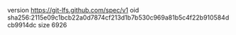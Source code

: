 version https://git-lfs.github.com/spec/v1
oid sha256:2115e09c1bcb22a0d7874cf213d1b7b530c969a81b5c4f22b910584dcb9914dc
size 6926
